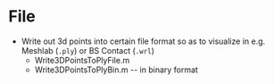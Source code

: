 # File #
- Write out 3d points into certain file format so as to visualize in e.g. Meshlab (`.ply`) or BS Contact (`.wrl`)
	- Write3DPointsToPlyFile.m
	- Write3DPointsToPlyBin.m -- in binary format